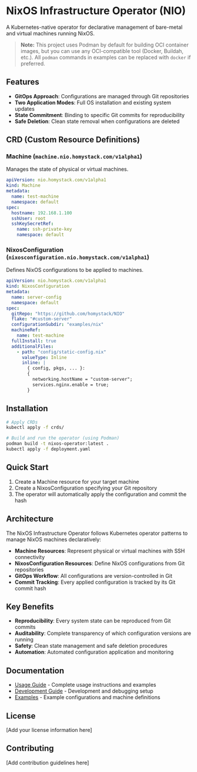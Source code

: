 # NixOS Infrastructure Operator (NIO)

A Kubernetes-native operator for declarative management of bare-metal and virtual machines running NixOS.

> **Note:** This project uses Podman by default for building OCI container images, but you can use any OCI-compatible tool (Docker, Buildah, etc.). All `podman` commands in examples can be replaced with `docker` if preferred.

## Features

- **GitOps Approach**: Configurations are managed through Git repositories
- **Two Application Modes**: Full OS installation and existing system updates
- **State Commitment**: Binding to specific Git commits for reproducibility
- **Safe Deletion**: Clean state removal when configurations are deleted

## CRD (Custom Resource Definitions)

### Machine (`machine.nio.homystack.com/v1alpha1`)

Manages the state of physical or virtual machines.

```yaml
apiVersion: nio.homystack.com/v1alpha1
kind: Machine
metadata:
  name: test-machine
  namespace: default
spec:
  hostname: 192.168.1.100
  sshUser: root
  sshKeySecretRef:
    name: ssh-private-key
    namespace: default
```

### NixosConfiguration (`nixosconfiguration.nio.homystack.com/v1alpha1`)

Defines NixOS configurations to be applied to machines.

```yaml
apiVersion: nio.homystack.com/v1alpha1
kind: NixosConfiguration
metadata:
  name: server-config
  namespace: default
spec:
  gitRepo: "https://github.com/homystack/NIO"
  flake: "#custom-server"
  configurationSubdir: "examples/nix"
  machineRef:
    name: test-machine
  fullInstall: true
  additionalFiles:
    - path: "config/static-config.nix"
      valueType: Inline
      inline: |
        { config, pkgs, ... }:
        {
          networking.hostName = "custom-server";
          services.nginx.enable = true;
        }
```

## Installation

```bash
# Apply CRDs
kubectl apply -f crds/

# Build and run the operator (using Podman)
podman build -t nixos-operator:latest .
kubectl apply -f deployment.yaml
```

## Quick Start

1. Create a Machine resource for your target machine
2. Create a NixosConfiguration specifying your Git repository
3. The operator will automatically apply the configuration and commit the hash

## Architecture

The NixOS Infrastructure Operator follows Kubernetes operator patterns to manage NixOS machines declaratively:

- **Machine Resources**: Represent physical or virtual machines with SSH connectivity
- **NixosConfiguration Resources**: Define NixOS configurations from Git repositories
- **GitOps Workflow**: All configurations are version-controlled in Git
- **Commit Tracking**: Every applied configuration is tracked by its Git commit hash

## Key Benefits

- **Reproducibility**: Every system state can be reproduced from Git commits
- **Auditability**: Complete transparency of which configuration versions are running
- **Safety**: Clean state management and safe deletion procedures
- **Automation**: Automated configuration application and monitoring

## Documentation

- [Usage Guide](USAGE.md) - Complete usage instructions and examples
- [Development Guide](DEVELOPMENT.md) - Development and debugging setup
- [Examples](examples/) - Example configurations and machine definitions

## License

[Add your license information here]

## Contributing

[Add contribution guidelines here]
